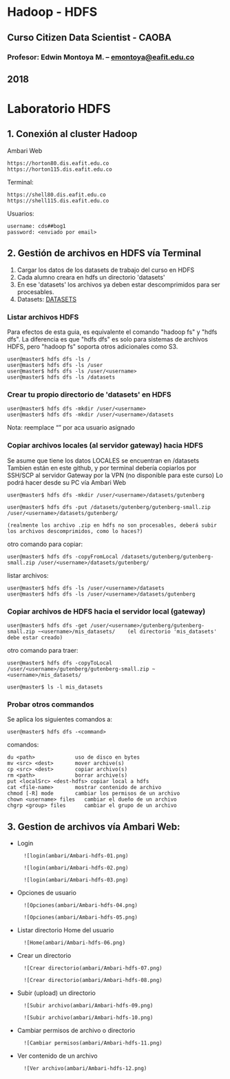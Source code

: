 # Hadoop - HDFS
## Curso Citizen Data Scientist - CAOBA
### Profesor: Edwin Montoya M. – emontoya@eafit.edu.co
## 2018

# Laboratorio HDFS

## 1. Conexión al cluster Hadoop

Ambari Web

    https://horton80.dis.eafit.edu.co
    https://horton115.dis.eafit.edu.co

Terminal:

    https://shell80.dis.eafit.edu.co
    https://shell115.dis.eafit.edu.co

Usuarios:

    username: cds##bog1
    password: <enviado por email>

## 2. Gestión de archivos en HDFS vía Terminal

1. Cargar los datos de los datasets de trabajo del curso en HDFS 
2. Cada alumno creara en hdfs un directorio 'datasets'
3. En ese 'datasets' los archivos ya deben estar descomprimidos para ser procesables.
4. Datasets: [DATASETS](../datasets)

### Listar archivos HDFS

Para efectos de esta guia, es equivalente el comando "hadoop fs" y "hdfs dfs". La diferencia es que "hdfs dfs" es solo para sistemas de archivos HDFS, pero "hadoop fs" soporta otros adicionales como S3.

    user@master$ hdfs dfs -ls /
    user@master$ hdfs dfs -ls /user
    user@master$ hdfs dfs -ls /user/<username>
    user@master$ hdfs dfs -ls /datasets

### Crear tu propio directorio de 'datasets' en HDFS

    user@master$ hdfs dfs -mkdir /user/<username>
    user@master$ hdfs dfs -mkdir /user/<username>/datasets

Nota: reemplace “<username>” por aca usuario asignado

### Copiar archivos locales (al servidor gateway) hacia HDFS

Se asume que tiene los datos LOCALES se encuentran en /datasets
Tambien están en este github, y por terminal debería copiarlos por SSH/SCP al servidor Gateway por la VPN (no disponible para este curso)
Lo podrá hacer desde su PC vía Ambari Web 


    user@master$ hdfs dfs -mkdir /user/<username>/datasets/gutenberg

    user@master$ hdfs dfs -put /datasets/gutenberg/gutenberg-small.zip /user/<username>/datasets/gutenberg/

    (realmente los archivo .zip en hdfs no son procesables, deberá subir los archivos descomprimidos, como lo haces?)

otro comando para copiar:

    user@master$ hdfs dfs -copyFromLocal /datasets/gutenberg/gutenberg-small.zip /user/<username>/datasets/gutenberg/

listar archivos: 

    user@master$ hdfs dfs -ls /user/<username>/datasets
    user@master$ hdfs dfs -ls /user/<username>/datasets/gutenberg

### Copiar archivos de HDFS hacia el servidor local (gateway)

    user@master$ hdfs dfs -get /user/<username>/gutenberg/gutenberg-small.zip ~<username>/mis_datasets/    (el directorio 'mis_datasets' debe estar creado)

otro comando para traer:

    user@master$ hdfs dfs -copyToLocal /user/<username>/gutenberg/gutenberg-small.zip ~<username>/mis_datasets/

    user@master$ ls -l mis_datasets

### Probar otros commandos

Se aplica los siguientes comandos a:

    user@master$ hdfs dfs -<command>

comandos:

    du <path>             uso de disco en bytes
    mv <src> <dest>       mover archive(s)
    cp <src> <dest>       copiar archivo(s)
    rm <path>             borrar archive(s)
    put <localSrc> <dest-hdfs> copiar local a hdfs
    cat <file-name>       mostrar contenido de archivo
    chmod [-R] mode       cambiar los permisos de un archivo
    chown <username> files   cambiar el dueño de un archivo
    chgrp <group> files      cambiar el grupo de un archivo

## 3. Gestion de archivos vía Ambari Web:

* Login

        ![login(ambari/Ambari-hdfs-01.png)

        ![login(ambari/Ambari-hdfs-02.png)

        ![login(ambari/Ambari-hdfs-03.png)

* Opciones de usuario

        ![Opciones(ambari/Ambari-hdfs-04.png)

        ![Opciones(ambari/Ambari-hdfs-05.png)

* Listar directorio Home del usuario

        ![Home(ambari/Ambari-hdfs-06.png)

* Crear un directorio

        ![Crear directorio(ambari/Ambari-hdfs-07.png)

        ![Crear directorio(ambari/Ambari-hdfs-08.png)

* Subir (upload)  un directorio

        ![Subir archivo(ambari/Ambari-hdfs-09.png)

        ![Subir archivo(ambari/Ambari-hdfs-10.png)

* Cambiar permisos de archivo o directorio

        ![Cambiar permisos(ambari/Ambari-hdfs-11.png)

* Ver contenido de un archivo

        ![Ver archivo(ambari/Ambari-hdfs-12.png)